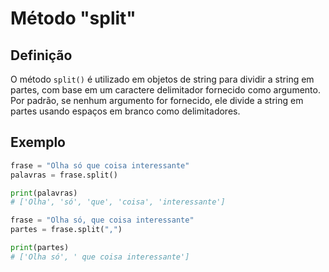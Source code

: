 # Método "split"

## **Definição**

O método `split()` é utilizado em objetos de string para dividir a string em partes, com base em um caractere delimitador fornecido como argumento. Por padrão, se nenhum argumento for fornecido, ele divide a string em partes usando espaços em branco como delimitadores.

## **Exemplo**

```python
frase = "Olha só que coisa interessante"
palavras = frase.split()

print(palavras)
# ['Olha', 'só', 'que', 'coisa', 'interessante']
```

```python
frase = "Olha só, que coisa interessante"
partes = frase.split(",")

print(partes)
# ['Olha só', ' que coisa interessante']
```
